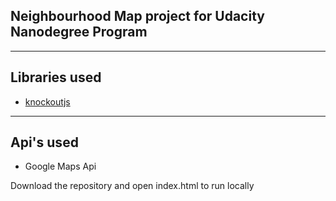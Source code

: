 ## Neighbourhood Map project for Udacity Nanodegree Program
------------------------------------------------------------
## Libraries used
- [knockoutjs](http://knockoutjs.com/)
------------------------------------------------------------
## Api's used
- Google Maps Api

Download the repository and open index.html to run locally